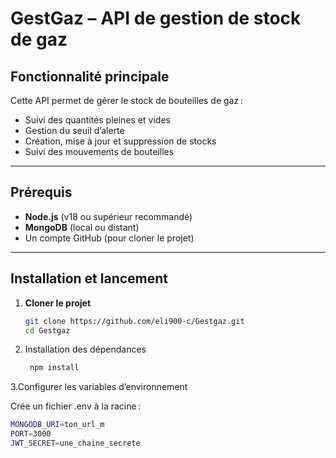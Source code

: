# GestGaz – API de gestion de stock de gaz

## Fonctionnalité principale

Cette API permet de gérer le stock de bouteilles de gaz :  
- Suivi des quantités pleines et vides  
- Gestion du seuil d’alerte  
- Création, mise à jour et suppression de stocks  
- Suivi des mouvements de bouteilles

---

## Prérequis

- **Node.js** (v18 ou supérieur recommandé)
- **MongoDB** (local ou distant)
- Un compte GitHub (pour cloner le projet)

---

## Installation et lancement

1. **Cloner le projet**
   ```bash
   git clone https://github.com/eli900-c/Gestgaz.git
   cd Gestgaz

2. Installation des dépendances
   ```bash
    npm install


3.Configurer les variables d’environnement 

Crée un fichier .env à la racine :


   ```bash
   MONGODB_URI=ton_url_m
   PORT=3000
   JWT_SECRET=une_chaine_secrete



   


